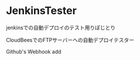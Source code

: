 JenkinsTester
=============

jenkinsでの自動デプロイのテスト用りぽじとり

CloudBeesでのFTPサーバーへの自動デプロイテスター

Github's Webhook add
